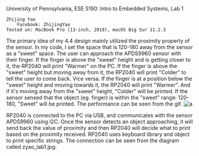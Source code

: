 University of Pennsylvania, ESE 5190: Intro to Embedded Systems, Lab 1

    Zhijing Yao
        Facebook: ZhijingYao
    Tested on: MacBook Pro (13-inch, 2018), macOS Big Sur 11.2.3
    
    
The primary idea of my 4.4 design mainly utilized the proximity property of the sensor. In my code, I set the space that is 120-180 away from the sensor as a "sweet" space. The user can approach the APDS9960 sensor with their finger. If the finger is above the "sweet" height and is getting closer to it, the RP2040 will print "Warmer" on the PC. If the finger is above the "sweet" height but moving away from it, the RP2040 will print "Colder" to tell the user to come back. Vice versa. If the finger is at a position below the "sweet" height and moving towards it, the RP2040 will print "Warmer". And if it's moving away from the "sweet" height, "Colder" will be printed. If the sensor sensed that the object (eg. finger) is within the "sweet" range: 120-180, "Sweet" will be printed. The performance can be seen from the gif.
![a](https://github.com/ZhijingY/ese5190-2022-lab1-firefly/blob/main/zyao_4.4.gif)


RP2040 is connected to the PC via USB, and communicates with the sensor APDS9960 using I2C. Once the sensor detects an object approaching, it will send back the value of proximity and then RP2040 will decide what to print based on the proximity received. RP2040 uses keyboard library and object to print specific strings. The connection can be seen from the diagram called zyao_lab1.jpg.
